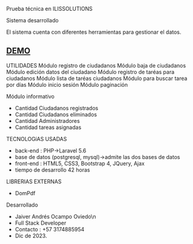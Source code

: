 Prueba técnica en ILISSOLUTIONS

Sistema desarrollado

El sistema cuenta con diferentes herramientas para gestionar el datos.

## <a href="https://youtu.be/jh4rGwvGEAU" target="_blank">DEMO</a>

UTILIDADES
Módulo registro de ciudadanos
Módulo baja de ciudadanos
Módulo edición datos del ciudadano
Módulo registro de taréas para ciudadanos
Módulo lista de taréas ciudadanos
Módulo para buscar tarea por días
Módulo inicio sesión
Módulo paginación

Módulo informativo
* Cantidad Ciudadanos registrados
* Cantidad Ciudadanos eliminados
* Cantidad Administradores
* Cantidad tareas asignadas

TECNOLOGíAS USADAS
* back-end : PHP->Laravel 5.6
* base de datos (postgresql, mysql)->admite las dos bases de datos
* front-end : HTML5, CSS3, Bootstrap 4, JQuery, Ajax
* tiempo de desarrollo 42 horas


LIBRERIAS EXTERNAS
* DomPdf

Desarrollado

* Jaiver Andrés Ocampo Oviedo\n
* Full Stack Developer
* Contacto : +57 3174885954
* Dic de 2023.